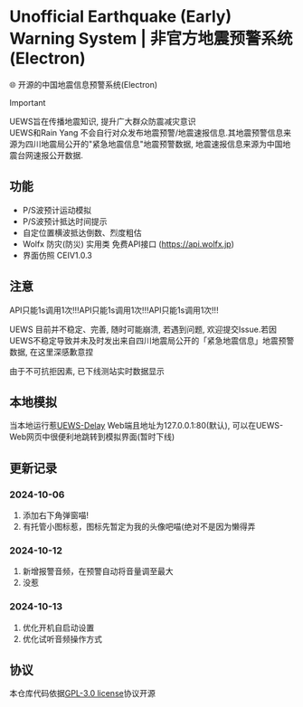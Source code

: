 # Unofficial Earthquake (Early) Warning System | 非官方地震预警系统(Electron)
🌐 开源的中国地震信息预警系统(Electron)

> [!IMPORTANT]
> UEWS旨在传播地震知识, 提升广大群众防震减灾意识 \
> UEWS和Rain Yang 不会自行对众发布地震预警/地震速报信息.其地震预警信息来源为四川地震局公开的"紧急地震信息"地震预警数据, 地震速报信息来源为中国地震台网速报公开数据.

## 功能
- P/S波预计运动模拟
- P/S波预计抵达时间提示
- 自定位置横波抵达倒数、烈度粗估
- Wolfx 防灾(防災) 实用类 免费API接口 (https://api.wolfx.jp)
- 界面仿照 CEIV1.0.3

## 注意

API只能1s调用1次!!!API只能1s调用1次!!!API只能1s调用1次!!!

UEWS 目前并不稳定、完善, 随时可能崩溃, 若遇到问题, 欢迎提交Issue.若因UEWS不稳定导致并未及时发出来自四川地震局公开的「紧急地震信息」地震预警数据, 在这里深感歉意捏

由于不可抗拒因素, 已下线测站实时数据显示

## 本地模拟
当本地运行惹[UEWS-Delay](https://github.com/RainYangty/UEWS-Delay) Web端且地址为127.0.0.1:80(默认), 可以在UEWS-Web网页中很便利地跳转到模拟界面(暂时下线)

## 更新记录

### 2024-10-06

1. 添加右下角弹窗喵!
2. 有托管小图标惹，图标先暂定为我的头像吧喵(绝对不是因为懒得弄

### 2024-10-12

1. 新增报警音频，在预警自动将音量调至最大
2. 没惹

### 2024-10-13

1. 优化开机自启动设置
2. 优化试听音频操作方式

## 协议
本仓库代码依据[GPL-3.0 license](https://github.com/RainYangty/UEWS-Web/blob/main/LICENSE)协议开源
